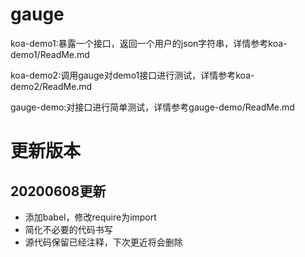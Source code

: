 # gauge
koa-demo1:暴露一个接口，返回一个用户的json字符串，详情参考koa-demo1/ReadMe.md

koa-demo2:调用gauge对demo1接口进行测试，详情参考koa-demo2/ReadMe.md

gauge-demo:对接口进行简单测试，详情参考gauge-demo/ReadMe.md
# 更新版本
## 20200608更新
- 添加babel，修改require为import
- 简化不必要的代码书写
- 源代码保留已经注释，下次更近将会删除
